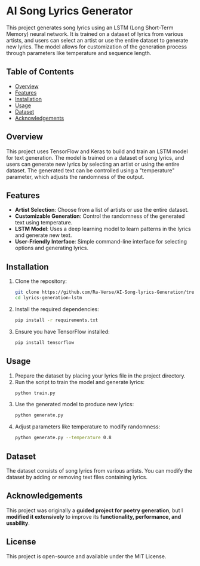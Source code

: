 # AI Song Lyrics Generator

This project generates song lyrics using an LSTM (Long Short-Term Memory) neural network. It is trained on a dataset of lyrics from various artists, and users can select an artist or use the entire dataset to generate new lyrics. The model allows for customization of the generation process through parameters like temperature and sequence length.

## Table of Contents
- [Overview](#overview)
- [Features](#features)
- [Installation](#installation)
- [Usage](#usage)
- [Dataset](#dataset)
- [Acknowledgements](#acknowledgements)

## Overview
This project uses TensorFlow and Keras to build and train an LSTM model for text generation. The model is trained on a dataset of song lyrics, and users can generate new lyrics by selecting an artist or using the entire dataset. The generated text can be controlled using a "temperature" parameter, which adjusts the randomness of the output.

## Features
- **Artist Selection**: Choose from a list of artists or use the entire dataset.
- **Customizable Generation**: Control the randomness of the generated text using temperature.
- **LSTM Model**: Uses a deep learning model to learn patterns in the lyrics and generate new text.
- **User-Friendly Interface**: Simple command-line interface for selecting options and generating lyrics.

## Installation
1. Clone the repository:
   ```bash
   git clone https://github.com/Ra-Verse/AI-Song-lyrics-Generation/tree/main
   cd lyrics-generation-lstm
   ```
2. Install the required dependencies:
   ```bash
   pip install -r requirements.txt
   ```
3. Ensure you have TensorFlow installed:
   ```bash
   pip install tensorflow
   ```

## Usage
1. Prepare the dataset by placing your lyrics file in the project directory.
2. Run the script to train the model and generate lyrics:
   ```bash
   python train.py
   ```
3. Use the generated model to produce new lyrics:
   ```bash
   python generate.py
   ```
4. Adjust parameters like temperature to modify randomness:
   ```bash
   python generate.py --temperature 0.8
   ```

## Dataset
The dataset consists of song lyrics from various artists. You can modify the dataset by adding or removing text files containing lyrics.

## Acknowledgements
This project was originally a **guided project for poetry generation**, but I **modified it extensively** to improve its **functionality, performance, and usability**.

## License
This project is open-source and available under the MIT License.

